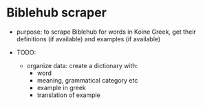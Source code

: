 # Biblehub scraper

- purpose: to scrape Biblehub for words in Koine Greek, get their definitions (if available) and examples (if available) 

- TODO:
    - organize data: create a dictionary with:
        - word
        - meaning, grammatical category etc
        - example in greek
        - translation of example